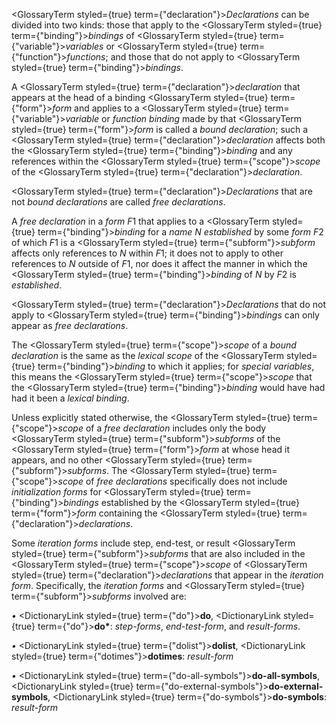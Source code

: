  



<GlossaryTerm styled={true} term={"declaration"}><i>Declarations</i></GlossaryTerm> can be divided into two kinds: those that apply to the <GlossaryTerm styled={true} term={"binding"}><i>bindings</i></GlossaryTerm> of <GlossaryTerm styled={true} term={"variable"}><i>variables</i></GlossaryTerm> or <GlossaryTerm styled={true} term={"function"}><i>functions</i></GlossaryTerm>; and those that do not apply to <GlossaryTerm styled={true} term={"binding"}><i>bindings</i></GlossaryTerm>. 



A <GlossaryTerm styled={true} term={"declaration"}><i>declaration</i></GlossaryTerm> that appears at the head of a binding <GlossaryTerm styled={true} term={"form"}><i>form</i></GlossaryTerm> and applies to a <GlossaryTerm styled={true} term={"variable"}><i>variable</i></GlossaryTerm> or *function binding* made by that <GlossaryTerm styled={true} term={"form"}><i>form</i></GlossaryTerm> is called a *bound declaration*; such a <GlossaryTerm styled={true} term={"declaration"}><i>declaration</i></GlossaryTerm> affects both the <GlossaryTerm styled={true} term={"binding"}><i>binding</i></GlossaryTerm> and any references within the <GlossaryTerm styled={true} term={"scope"}><i>scope</i></GlossaryTerm> of the <GlossaryTerm styled={true} term={"declaration"}><i>declaration</i></GlossaryTerm>. 



<GlossaryTerm styled={true} term={"declaration"}><i>Declarations</i></GlossaryTerm> that are not *bound declarations* are called *free declarations*. 



A *free declaration* in a *form F*1 that applies to a <GlossaryTerm styled={true} term={"binding"}><i>binding</i></GlossaryTerm> for a *name N established* by some *form F*2 of which *F*1 is a <GlossaryTerm styled={true} term={"subform"}><i>subform</i></GlossaryTerm> affects only references to *N* within *F*1; it does not to apply to other references to *N* outside of *F*1, nor does it affect the manner in which the <GlossaryTerm styled={true} term={"binding"}><i>binding</i></GlossaryTerm> of *N* by *F*2 is *established*. 



<GlossaryTerm styled={true} term={"declaration"}><i>Declarations</i></GlossaryTerm> that do not apply to <GlossaryTerm styled={true} term={"binding"}><i>bindings</i></GlossaryTerm> can only appear as *free declarations*. 



The <GlossaryTerm styled={true} term={"scope"}><i>scope</i></GlossaryTerm> of a *bound declaration* is the same as the *lexical scope* of the <GlossaryTerm styled={true} term={"binding"}><i>binding</i></GlossaryTerm> to which it applies; for *special variables*, this means the <GlossaryTerm styled={true} term={"scope"}><i>scope</i></GlossaryTerm> that the <GlossaryTerm styled={true} term={"binding"}><i>binding</i></GlossaryTerm> would have had had it been a *lexical binding*. 



Unless explicitly stated otherwise, the <GlossaryTerm styled={true} term={"scope"}><i>scope</i></GlossaryTerm> of a *free declaration* includes only the body <GlossaryTerm styled={true} term={"subform"}><i>subforms</i></GlossaryTerm> of the <GlossaryTerm styled={true} term={"form"}><i>form</i></GlossaryTerm> at whose head it appears, and no other <GlossaryTerm styled={true} term={"subform"}><i>subforms</i></GlossaryTerm>. The <GlossaryTerm styled={true} term={"scope"}><i>scope</i></GlossaryTerm> of *free declarations* specifically does not include *initialization forms* for <GlossaryTerm styled={true} term={"binding"}><i>bindings</i></GlossaryTerm> established by the <GlossaryTerm styled={true} term={"form"}><i>form</i></GlossaryTerm> containing the <GlossaryTerm styled={true} term={"declaration"}><i>declarations</i></GlossaryTerm>. 



Some *iteration forms* include step, end-test, or result <GlossaryTerm styled={true} term={"subform"}><i>subforms</i></GlossaryTerm> that are also included in the <GlossaryTerm styled={true} term={"scope"}><i>scope</i></GlossaryTerm> of <GlossaryTerm styled={true} term={"declaration"}><i>declarations</i></GlossaryTerm> that appear in the *iteration form*. Specifically, the *iteration forms* and <GlossaryTerm styled={true} term={"subform"}><i>subforms</i></GlossaryTerm> involved are: 



*•* <DictionaryLink styled={true} term={"do"}><b>do</b></DictionaryLink>, <DictionaryLink styled={true} term={"do"}><b>do\*</b></DictionaryLink>: *step-forms*, *end-test-form*, and *result-forms*. 



*•* <DictionaryLink styled={true} term={"dolist"}><b>dolist</b></DictionaryLink>, <DictionaryLink styled={true} term={"dotimes"}><b>dotimes</b></DictionaryLink>: *result-form* 



*•* <DictionaryLink styled={true} term={"do-all-symbols"}><b>do-all-symbols</b></DictionaryLink>, <DictionaryLink styled={true} term={"do-external-symbols"}><b>do-external-symbols</b></DictionaryLink>, <DictionaryLink styled={true} term={"do-symbols"}><b>do-symbols</b></DictionaryLink>: *result-form*  







